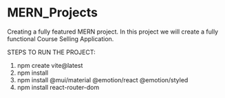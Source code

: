 # MERN_Projects
Creating a fully featured MERN project. 
In this project we will create a fully functional Course Selling Application.

STEPS TO RUN THE PROJECT:
1. npm create vite@latest
2. npm install
3. npm install @mui/material @emotion/react @emotion/styled
4. npm install react-router-dom

